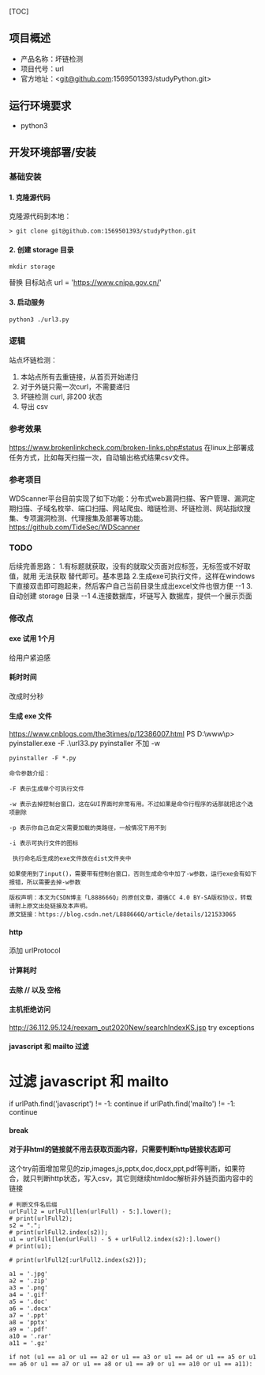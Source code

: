 [TOC]

## 项目概述

* 产品名称：坏链检测
* 项目代号：url
* 官方地址：<git@github.com:1569501393/studyPython.git>

## 运行环境要求

* python3

## 开发环境部署/安装

### 基础安装

#### 1. 克隆源代码

克隆源代码到本地：

	> git clone git@github.com:1569501393/studyPython.git

#### 2. 创建 storage 目录

```
mkdir storage
```

替换 目标站点
url = 'https://www.cnipa.gov.cn/'

#### 3. 启动服务

```bash
python3 ./url3.py 
```

### 逻辑
站点坏链检测：
1. 本站点所有去重链接，从首页开始递归
2. 对于外链只需一次curl，不需要递归
3. 坏链检测 curl, 非200 状态
4. 导出 csv

### 参考效果
<https://www.brokenlinkcheck.com/broken-links.php#status>
在linux上部署成任务方式，比如每天扫描一次，自动输出格式结果csv文件。

### 参考项目
WDScanner平台目前实现了如下功能：分布式web漏洞扫描、客户管理、漏洞定期扫描、子域名枚举、端口扫描、网站爬虫、暗链检测、坏链检测、网站指纹搜集、专项漏洞检测、代理搜集及部署等功能。
<https://github.com/TideSec/WDScanner>

### TODO
后续完善思路：
1.有标题就获取，没有的就取父页面对应标签，无标签或不好取值，就用  无法获取 替代即可。基本思路
2.生成exe可执行文件，这样在windows下直接双击即可跑起来，然后客户自己当前目录生成出excel文件也很方便  --1
3.自动创建 storage 目录 --1
4.连接数据库，坏链写入 数据库，提供一个展示页面
### 修改点
#### exe 试用 1个月
给用户紧迫感

#### 耗时时间
改成时分秒

#### 生成 exe 文件
https://www.cnblogs.com/the3times/p/12386007.html
PS D:\www\p> pyinstaller.exe -F  .\url33.py
pyinstaller 不加 -w
```
pyinstaller -F *.py

命令参数介绍：

-F 表示生成单个可执行文件

-w 表示去掉控制台窗口，这在GUI界面时非常有用。不过如果是命令行程序的话那就把这个选项删除

-p 表示你自己自定义需要加载的类路径，一般情况下用不到

-i 表示可执行文件的图标

 执行命名后生成的exe文件放在dist文件夹中

如果使用到了input()，需要带有控制台窗口，否则生成命令中加了-w参数，运行exe会有如下报错，所以需要去掉-w参数
————————————————
版权声明：本文为CSDN博主「L888666Q」的原创文章，遵循CC 4.0 BY-SA版权协议，转载请附上原文出处链接及本声明。
原文链接：https://blog.csdn.net/L888666Q/article/details/121533065

```

#### http
添加 urlProtocol

#### 计算耗时

#### 去除 // 以及 空格

#### 主机拒绝访问
http://36.112.95.124/reexam_out2020New/searchIndexKS.jsp
try 
exceptions


#### javascript 和 mailto 过滤
# 过滤 javascript 和 mailto
if urlPath.find('javascript') != -1:
	continue
if urlPath.find('mailto') != -1:
	continue


#### break

#### 对于非html的链接就不用去获取页面内容，只需要判断http链接状态即可
这个try前面增加常见的zip,images,js,pptx,doc,docx,ppt,pdf等判断，如果符合，就只判断http状态，写入csv，其它则继续htmldoc解析非外链页面内容中的链接
```
# 判断文件名后缀
urlFull2 = urlFull[len(urlFull) - 5:].lower();
# print(urlFull2);
s2 = ".";
# print(urlFull2.index(s2));
u1 = urlFull[len(urlFull) - 5 + urlFull2.index(s2):].lower()
# print(u1);

# print(urlFull2[:urlFull2.index(s2)]);

a1 = '.jpg'
a2 = '.zip'
a3 = '.png'
a4 = '.gif'
a5 = '.doc'
a6 = '.docx'
a7 = '.ppt'
a8 = 'pptx'
a9 = '.pdf'
a10 = '.rar'
a11 = '.gz'

if not (u1 == a1 or u1 == a2 or u1 == a3 or u1 == a4 or u1 == a5 or u1 == a6 or u1 == a7 or u1 == a8 or u1 == a9 or u1 == a10 or u1 == a11):
```

